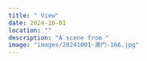 ```yaml
---
title: " View"
date: 2024-10-01
location: ""
description: "A scene from "
image: "images/20241001-澳门-166.jpg"
---
```

